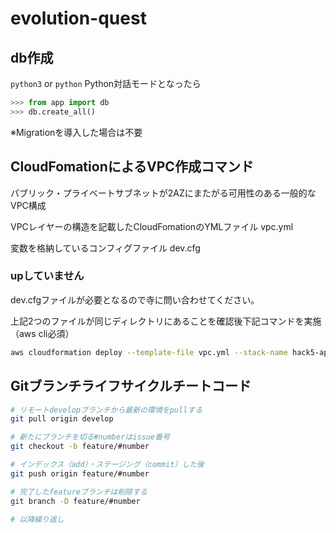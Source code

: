 # evolution-quest

## db作成
`python3` or `python`
Python対話モードとなったら
```python
>>> from app import db
>>> db.create_all()
```

※Migrationを導入した場合は不要

## CloudFomationによるVPC作成コマンド
パブリック・プライベートサブネットが2AZにまたがる可用性のある一般的なVPC構成

VPCレイヤーの構造を記載したCloudFomationのYMLファイル
vpc.yml

変数を格納しているコンフィグファイル
dev.cfg

### upしていません
dev.cfgファイルが必要となるので寺に問い合わせてください。

上記2つのファイルが同じディレクトリにあることを確認後下記コマンドを実施（aws cli必須）

```bash
aws cloudformation deploy --template-file vpc.yml --stack-name hack5-app --parameter-overrides $(cat dev.cfg) --capabilities CAPABILITY_NAMED_IAM --no-execute-changeset
```

## Gitブランチライフサイクルチートコード

```bash
# リモートdevelopブランチから最新の環境をpullする
git pull origin develop

# 新たにブランチを切る#numberはissue番号
git checkout -b feature/#number

# インデックス（add）・ステージング（commit）した後
git push origin feature/#number

# 完了したfeatureブランチは削除する
git branch -D feature/#number

# 以降繰り返し
```